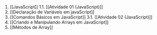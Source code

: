 1. [[JavaScript]]
	1.1. [[Atividade 01 (JavaScript)]]
2. [[Declaração de Variáveis em javaScript]]
3. [[Comandos Básicos em JavaScript]]
	3.1. [[Atividade 02 (JavaScript)]]
4. [[Criando e Manipulando Arrays em JavaScript]]
5. [[Métodos de Array]]